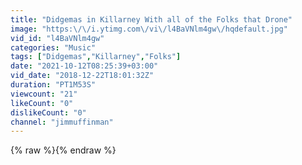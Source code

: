 ```yaml
---
title: "Didgemas in Killarney With all of the Folks that Drone"
image: "https:\/\/i.ytimg.com\/vi\/l4BaVNlm4gw\/hqdefault.jpg"
vid_id: "l4BaVNlm4gw"
categories: "Music"
tags: ["Didgemas","Killarney","Folks"]
date: "2021-10-12T08:25:39+03:00"
vid_date: "2018-12-22T18:01:32Z"
duration: "PT1M53S"
viewcount: "21"
likeCount: "0"
dislikeCount: "0"
channel: "jimmuffinman"
---
```

{% raw %}{% endraw %}
